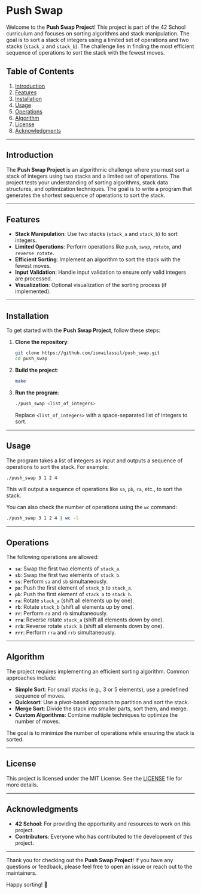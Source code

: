 # Push Swap

Welcome to the **Push Swap Project**! This project is part of the 42 School curriculum and focuses on sorting algorithms and stack manipulation. The goal is to sort a stack of integers using a limited set of operations and two stacks (`stack_a` and `stack_b`). The challenge lies in finding the most efficient sequence of operations to sort the stack with the fewest moves.

## Table of Contents

1. [Introduction](#introduction)
2. [Features](#features)
3. [Installation](#installation)
4. [Usage](#usage)
5. [Operations](#operations)
6. [Algorithm](#algorithm)
7. [License](#license)
8. [Acknowledgments](#acknowledgments)

---

## Introduction

The **Push Swap Project** is an algorithmic challenge where you must sort a stack of integers using two stacks and a limited set of operations. The project tests your understanding of sorting algorithms, stack data structures, and optimization techniques. The goal is to write a program that generates the shortest sequence of operations to sort the stack.

---

## Features

- **Stack Manipulation**: Use two stacks (`stack_a` and `stack_b`) to sort integers.
- **Limited Operations**: Perform operations like `push`, `swap`, `rotate`, and `reverse rotate`.
- **Efficient Sorting**: Implement an algorithm to sort the stack with the fewest moves.
- **Input Validation**: Handle input validation to ensure only valid integers are processed.
- **Visualization**: Optional visualization of the sorting process (if implemented).

---

## Installation

To get started with the **Push Swap Project**, follow these steps:

1. **Clone the repository**:

   ```bash
   git clone https://github.com/ismailassil/push_swap.git
   cd push_swap
   ```

2. **Build the project**:

   ```bash
   make
   ```

3. **Run the program**:

   ```bash
   ./push_swap <list_of_integers>
   ```

   Replace `<list_of_integers>` with a space-separated list of integers to sort.

---

## Usage

The program takes a list of integers as input and outputs a sequence of operations to sort the stack. For example:

```bash
./push_swap 3 1 2 4
```

This will output a sequence of operations like `sa`, `pb`, `ra`, etc., to sort the stack.

You can also check the number of operations using the `wc` command:

```bash
./push_swap 3 1 2 4 | wc -l
```

---

## Operations

The following operations are allowed:

- **`sa`**: Swap the first two elements of `stack_a`.
- **`sb`**: Swap the first two elements of `stack_b`.
- **`ss`**: Perform `sa` and `sb` simultaneously.
- **`pa`**: Push the first element of `stack_b` to `stack_a`.
- **`pb`**: Push the first element of `stack_a` to `stack_b`.
- **`ra`**: Rotate `stack_a` (shift all elements up by one).
- **`rb`**: Rotate `stack_b` (shift all elements up by one).
- **`rr`**: Perform `ra` and `rb` simultaneously.
- **`rra`**: Reverse rotate `stack_a` (shift all elements down by one).
- **`rrb`**: Reverse rotate `stack_b` (shift all elements down by one).
- **`rrr`**: Perform `rra` and `rrb` simultaneously.

---

## Algorithm

The project requires implementing an efficient sorting algorithm. Common approaches include:

- **Simple Sort**: For small stacks (e.g., 3 or 5 elements), use a predefined sequence of moves.
- **Quicksort**: Use a pivot-based approach to partition and sort the stack.
- **Merge Sort**: Divide the stack into smaller parts, sort them, and merge.
- **Custom Algorithms**: Combine multiple techniques to optimize the number of moves.

The goal is to minimize the number of operations while ensuring the stack is sorted.

---

## License

This project is licensed under the MIT License. See the [LICENSE](LICENSE) file for more details.

---

## Acknowledgments

- **42 School**: For providing the opportunity and resources to work on this project.
- **Contributors**: Everyone who has contributed to the development of this project.

---

Thank you for checking out the **Push Swap Project**! If you have any questions or feedback, please feel free to open an issue or reach out to the maintainers.

Happy sorting! 🚀
